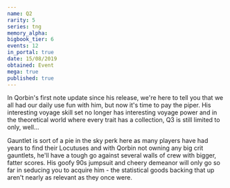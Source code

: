 ```yaml
---
name: Q2
rarity: 5
series: tng
memory_alpha:
bigbook_tier: 6
events: 12
in_portal: true
date: 15/08/2019
obtained: Event
mega: true
published: true
---
```


In Qorbin's first note update since his release, we're here to tell you that we all had our daily use fun with him, but now it's time to pay the piper. His interesting voyage skill set no longer has interesting voyage power and in the theoretical world where every trait has a collection, Q3 is still limited to only, well... 

Gauntlet is sort of a pie in the sky perk here as many players have had years to find their Locutuses and with Qorbin not owning any big crit gauntlets, he'll have a tough go against several walls of crew with bigger, fatter scores. His goofy 90s jumpsuit and cheery demeanor will only go so far in seducing you to acquire him - the statistical goods backing that up aren't nearly as relevant as they once were.
